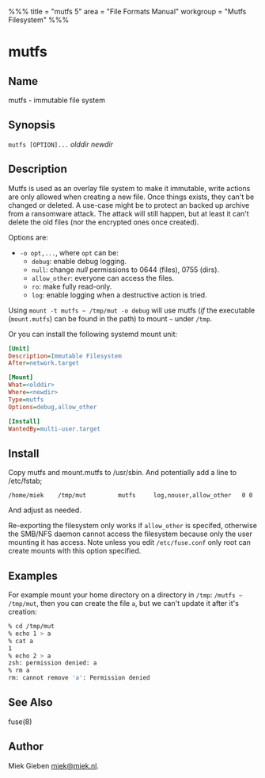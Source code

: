 %%%
title = "mutfs 5"
area = "File Formats Manual"
workgroup = "Mutfs Filesystem"
%%%

mutfs
=====

## Name

mutfs - immutable file system

## Synopsis

`mutfs [OPTION]...` *olddir* *newdir*

## Description

Mutfs is used as an overlay file system to make it immutable, write actions are only allowed when
creating a new file. Once things exists, they can't be changed or deleted. A use-case might be to
protect an backed up archive from a ransomware attack. The attack will still happen, but at least it
can't delete the old files (nor the encrypted ones once created).

Options are:

- `-o opt,...`, where `opt` can be:
   * `debug`: enable debug logging.
   * `null`: change *null* permissions to 0644 (files), 0755 (dirs).
   * `allow_other`: everyone can access the files.
   * `ro`: make fully read-only.
   * `log`: enable logging when a destructive action is tried.

Using `mount -t mutfs ~ /tmp/mut -o debug` will use mutfs (*if* the executable (`mount.mutfs`) can
be found in the path) to mount `~` under `/tmp`.

Or you can install the following systemd mount unit:

~~~ ini
[Unit]
Description=Immutable Filesystem
After=network.target

[Mount]
What=<olddir>
Where=<newdir>
Type=mutfs
Options=debug,allow_other

[Install]
WantedBy=multi-user.target
~~~

## Install

Copy mutfs and mount.mutfs to /usr/sbin. And potentially add a line to /etc/fstab;

~~~ fstab
/home/miek    /tmp/mut         mutfs     log,nouser,allow_other   0 0
~~~

And adjust as needed.

Re-exporting the filesystem only works if `allow_other` is specifed, otherwise the SMB/NFS daemon
cannot access the filesystem because only the user mounting it has access. Note unless you edit
`/etc/fuse.conf` only root can create mounts with this option specified.

## Examples

For example mount your home directory on a directory in `/tmp`: `/mutfs ~ /tmp/mut`, then you can
create the file `a`, but we can't update it after it's creation:

~~~ sh
% cd /tmp/mut
% echo 1 > a
% cat a
1
% echo 2 > a
zsh: permission denied: a
% rm a
rm: cannot remove 'a': Permission denied
~~~

## See Also

fuse(8)

## Author

Miek Gieben <miek@miek.nl>.
